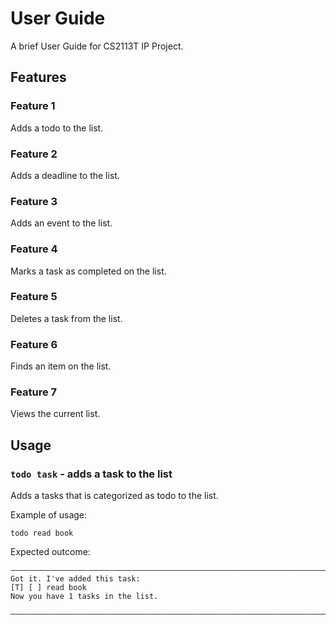 # User Guide
A brief User Guide for CS2113T IP Project.

## Features 

### Feature 1 
Adds a todo to the list.

### Feature 2
Adds a deadline to the list.

### Feature 3
Adds an event to the list.

### Feature 4
Marks a task as completed on the list.

### Feature 5
Deletes a task from the list.

### Feature 6
Finds an item on the list.

### Feature 7
Views the current list.


## Usage

### `todo task` - adds a task to the list

Adds a tasks that is categorized as todo to the list.

Example of usage: 

`todo read book`

Expected outcome:

    ――――――――――――――――――――――――――――――――――――――――――――――――――――――――――――――――――――――――――――――――
    Got it. I've added this task:
    [T] [ ] read book
    Now you have 1 tasks in the list.

    ――――――――――――――――――――――――――――――――――――――――――――――――――――――――――――――――――――――――――――――――
